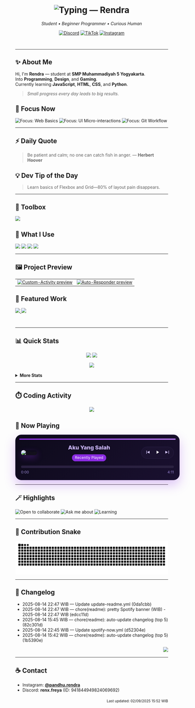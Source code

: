 <!-- 💜 Rendra — Modern, Aesthetic & Useful GitHub Profile (FULL PURPLE, TWEAKED) -->

<!-- Top wave accent (animated, purple) -->
<p align="center">
  <img src="https://capsule-render.vercel.app/api?type=waving&height=120&color=8A2BE2&section=header&reversal=true&animation=twinkling" alt="" />
</p>

<!-- Hero: Typing name -->
<h1 align="center">
  <img
    src="https://readme-typing-svg.herokuapp.com?font=Poppins&weight=700&size=34&pause=900&color=8A2BE2&center=true&vCenter=true&width=860&lines=Hi%2C+I'm+Rendra+%F0%9F%91%8B;I+build+web+things+%26+simple+bots;Code+.+Create+.+Play"
    alt="Typing — Rendra"
  />
</h1>

<p align="center"><em>Student • Beginner Programmer • Curious Human</em></p>

<!-- Quick social (purple style) -->
<p align="center">
  <a href="https://discord.com/users/941844949824069692"><img alt="Discord" src="https://img.shields.io/badge/Discord-8A2BE2?style=for-the-badge&logo=discord&logoColor=white"></a>
  <a href="https://www.tiktok.com/@renx.freya"><img alt="TikTok" src="https://img.shields.io/badge/TikTok-6D28D9?style=for-the-badge&logo=tiktok&logoColor=white"></a>
  <a href="https://instagram.com/pandhu.rendra"><img alt="Instagram" src="https://img.shields.io/badge/Instagram-7C3AED?style=for-the-badge&logo=instagram&logoColor=white"></a>
</p>

<!-- Gradient Divider -->
<p align="center">
  <img src="https://capsule-render.vercel.app/api?type=rect&color=8A2BE2&height=2&section=header" alt="" />
</p>

---

## ✨ About Me
Hi, I'm **Rendra** — student at **SMP Muhammadiyah 5 Yogyakarta**.  
Into **Programming**, **Design**, and **Gaming**.  
Currently learning **JavaScript**, **HTML**, **CSS**, and **Python**.

> *Small progress every day leads to big results.*

## 🎯 Focus Now
<p>
  <img alt="Focus: Web Basics" src="https://img.shields.io/badge/Web%20Basics-8A2BE2?style=flat-square&labelColor=4c2a86">
  <img alt="Focus: UI Micro-interactions" src="https://img.shields.io/badge/UI%20Micro-interactions-7C3AED?style=flat-square&labelColor=4c2a86">
  <img alt="Focus: Git Workflow" src="https://img.shields.io/badge/Git%20Workflow-6D28D9?style=flat-square&labelColor=4c2a86">
</p>

---

## ⚡ Daily Quote
<!--QUOTE_START-->
> Be patient and calm; no one can catch fish in anger. — **Herbert Hoover**
<!--QUOTE_END-->

## 💡 Dev Tip of the Day
<!--TIP_START-->
> Learn basics of Flexbox and Grid—80% of layout pain disappears.
<!--TIP_END-->

---

## 🧰 Toolbox
<p>
  <img src="https://skillicons.dev/icons?i=javascript,html,css,python,git,vscode" />
</p>

## 🧩 What I Use
<p>
  <img src="https://img.shields.io/badge/Editor-VS%20Code-8A2BE2?style=flat-square&logo=visualstudiocode&logoColor=white">
  <img src="https://img.shields.io/badge/Theme-Midnight%20Purple-7C3AED?style=flat-square">
  <img src="https://img.shields.io/badge/OS-Windows%2FLinux-6D28D9?style=flat-square&logo=windows&logoColor=white">
  <img src="https://img.shields.io/badge/Shell-PowerShell-5B21B6?style=flat-square">
</p>

---

## 🖼️ Project Preview
<table>
  <tr>
    <td><a href="https://github.com/pandhu-rendra/Custom-Activity">
      <img src="https://raw.githubusercontent.com/pandhu-rendra/Custom-Activity/main/preview.png" alt="Custom-Activity preview" width="420"/>
    </a></td>
    <td><a href="https://github.com/pandhu-rendra/Auto-Responder">
      <img src="https://raw.githubusercontent.com/pandhu-rendra/Auto-Responder/main/preview.png" alt="Auto-Responder preview" width="420"/>
    </a></td>
  </tr>
</table>

## 🚀 Featured Work
<a href="https://github.com/pandhu-rendra/Custom-Activity">
  <img src="https://github-readme-stats.vercel.app/api/pin/?username=pandhu-rendra&repo=Custom-Activity&title_color=8A2BE2&icon_color=8A2BE2&text_color=B8A8F9&bg_color=0D0A1A" />
</a>
<a href="https://github.com/pandhu-rendra/Auto-Responder">
  <img src="https://github-readme-stats.vercel.app/api/pin/?username=pandhu-rendra&repo=Auto-Responder&title_color=8A2BE2&icon_color=8A2BE2&text_color=B8A8F9&bg_color=0D0A1A" />
</a>

<!-- Divider -->
<p align="center">
  <img src="https://capsule-render.vercel.app/api?type=rect&color=8A2BE2&height=2&section=header" alt="" />
</p>

---

## 📊 Quick Stats
<p align="center">
  <img src="https://github-readme-stats.vercel.app/api?username=pandhu-rendra&show_icons=true&hide_title=true&count_private=true&title_color=8A2BE2&icon_color=8A2BE2&text_color=B8A8F9&bg_color=0D0A1A" height="160" />
  <img src="https://github-readme-stats.vercel.app/api/top-langs?username=pandhu-rendra&layout=compact&title_color=8A2BE2&text_color=B8A8F9&bg_color=0D0A1A" height="160" />
</p>

<p align="center">
  <img src="https://github-readme-streak-stats.herokuapp.com?user=pandhu-rendra&theme=midnight-purple&ring=8A2BE2&fire=BC7CFF&currStreakLabel=BC7CFF" height="160" />
</p>

<details>
  <summary><b>More Stats</b></summary>
  <br/>
  <p align="center">
    <img src="https://github-readme-activity-graph.vercel.app/graph?username=pandhu-rendra&theme=tokyo-night&area=true&area_color=8A2BE2&line=BC7CFF&point=8A2BE2" alt="activity-graph"/>
  </p>
  <p align="center">
    <img src="https://github-profile-trophy.vercel.app/?username=pandhu-rendra&theme=onestar&no-frame=true&margin-w=10&row=1&title=Commit,Followers,Stars,Repositories,PullRequest,Issues" />
  </p>
</details>

---

## ⏱️ Coding Activity
<p align="center">
  <!-- Opsi A: tanpa API key, pastikan profile WakaTime kamu public -->
  <img src="https://github-readme-stats.vercel.app/api/wakatime?username=rendraexe&title_color=8A2BE2&text_color=B8A8F9&bg_color=0D0A1A" height="280"/>
</p>

## 🎵 Now Playing
<!--SPOTIFY_START-->
<div align="center">
  <div style="display:inline-block; width:100%; max-width:760px; background:linear-gradient(135deg,#0d0a1a,#1a1030); border:1px solid #2a1f47; border-radius:20px; padding:18px; box-shadow:0 16px 36px rgba(138,43,226,.28);">
    <div style="height:4px; background:linear-gradient(90deg,#8A2BE2,#BC7CFF); border-radius:999px; margin:-6px -6px 14px -6px;"></div>
    <div style="display:flex; align-items:center; gap:18px;">
      <a href="https://open.spotify.com/track/4D41thx2lQiCY2r0QsfVYc"><img src="https://i.scdn.co/image/ab67616d00001e021ad2b7f5d6820faee48605a8" alt="cover" height="96" style="border-radius:14px; box-shadow:0 8px 20px rgba(138,43,226,.35)"/></a>
      <div style="flex:1; line-height:1.35;">
        <div style="font-weight:800; font-size:18px;"><a href="https://open.spotify.com/track/4D41thx2lQiCY2r0QsfVYc" style="color:#cdb8ff; text-decoration:none;">Aku Yang Salah</a></div>
        <div style="color:#b9a5ff; opacity:.9; margin-top:2px;"></div>
        <span style="display:inline-block; margin-top:8px; padding:3px 10px; border-radius:9999px; background:#8A2BE2; color:#fff; font-size:12px; letter-spacing:.2px;">Recently Played</span>
      </div>
      <div style="display:flex; align-items:center; gap:14px; background:#1b1230; border:1px solid #2a1f47; padding:8px 12px; border-radius:9999px;">
        <span><svg width="18" height="18" viewBox="0 0 24 24" fill="#d8caff"><path d="M6 5h2v14H6zM20 6v12L9 12l11-6z"/></svg></span><span><svg width="18" height="18" viewBox="0 0 24 24" fill="#ffffff"><path d="M8 5v14l11-7z"/></svg></span><span><svg width="18" height="18" viewBox="0 0 24 24" fill="#d8caff"><path d="M18 5h2v14h-2zM4 6l11 6L4 18z"/></svg></span>
      </div>
    </div>
    <div style="margin-top:14px; width:100%; height:8px; background:#2a2140; border-radius:999px; overflow:hidden;">
      <div style="height:8px; width:0%; background:linear-gradient(90deg,#8A2BE2,#BC7CFF);"></div>
    </div>
    <div style="display:flex; justify-content:space-between; margin-top:6px; font-size:12px; color:#b9a5ff; opacity:.82;">
      <span>0:00</span><span>4:11</span>
    </div>
  </div>
</div>
<!--SPOTIFY_END-->

---

## 🪄 Highlights
<p>
  <img alt="Open to collaborate" src="https://img.shields.io/badge/Open%20to%20collaborate-8A2BE2?style=flat-square">
  <img alt="Ask me about" src="https://img.shields.io/badge/Ask%20me%20about-JS%2C%20HTML%2C%20CSS%2C%20Python-7C3AED?style=flat-square">
  <img alt="Learning" src="https://img.shields.io/badge/Learning-UI%20Animations%20%26%20Git-6D28D9?style=flat-square">
</p>

---

## 🐍 Contribution Snake
<p align="center">
  <picture>
    <source media="(prefers-color-scheme: dark)" srcset="https://raw.githubusercontent.com/pandhu-rendra/pandhu-rendra/output/github-snake-dark.svg?palette=github-dark&color_snake=%238A2BE2&color_dots=%23efe0ff,%23d2baff,%23bb99ff,%239d7ef0,%23815DE8"/>
    <source media="(prefers-color-scheme: light)" srcset="https://raw.githubusercontent.com/pandhu-rendra/pandhu-rendra/output/github-snake.svg?color_snake=%238A2BE2&color_dots=%23efe0ff,%23d2baff,%23bb99ff,%239d7ef0,%23815DE8"/>
    <img alt="github contribution snake" src="https://raw.githubusercontent.com/pandhu-rendra/pandhu-rendra/output/github-snake.svg?color_snake=%238A2BE2&color_dots=%23efe0ff,%23d2baff,%23bb99ff,%239d7ef0,%23815DE8"/>
  </picture>
</p>

---

## 📜 Changelog
<!--CHANGELOG_START-->
- 2025-08-14 22:47 WIB — Update update-readme.yml (0da1cbb)
- 2025-08-14 22:47 WIB — chore(readme): pretty Spotify banner (WIB) - 2025-08-14 22:47 WIB (edcc11d)
- 2025-08-14 15:45 WIB — chore(readme): auto-update changelog (top 5) (82c301d)
- 2025-08-14 22:45 WIB — Update spotify-now.yml (d52304e)
- 2025-08-14 15:42 WIB — chore(readme): auto-update changelog (top 5) (1b5390e)
<!--CHANGELOG_END-->
<p align="right">
  <a href="https://github.com/pandhu-rendra/pandhu-rendra/commits/main">
    <img src="https://img.shields.io/badge/See%20all%20changes-%F0%9F%93%9D-8A2BE2?style=flat-square">
  </a>
</p>

---

## ☕ Contact
- Instagram: **[@pandhu.rendra](https://instagram.com/pandhu.rendra)**
- Discord: **renx.freya** (ID: 941844949824069692)

<!-- Last-updated (auto from workflow) -->
<p align="right">
  <sub><span id="last-updated"><!--LAST_UPDATE-->Last updated: 02/09/2025 15:52 WIB<!--/LAST_UPDATE--></span></sub>
</p>

<!-- Bottom wave accent (animated, purple) -->
<p align="center">
  <img src="https://capsule-render.vercel.app/api?type=waving&height=100&color=8A2BE2&section=footer&reversal=true&animation=twinkling" alt="" />
</p>
